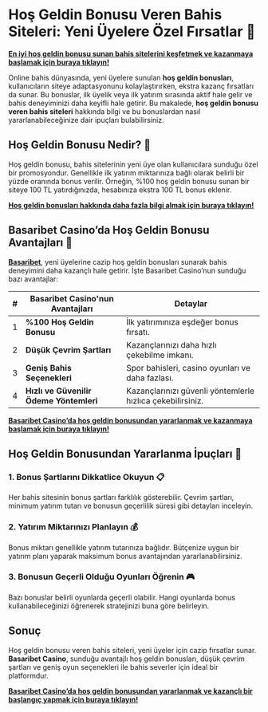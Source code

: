 # Hoş Geldin Bonusu Veren Bahis Siteleri: Yeni Üyelere Özel Fırsatlar 🎁

**[En iyi hoş geldin bonusu sunan bahis sitelerini keşfetmek ve kazanmaya başlamak için buraya tıklayın!](https://casinotr.link/gWCRZ4)**

Online bahis dünyasında, yeni üyelere sunulan **hoş geldin bonusları**, kullanıcıların siteye adaptasyonunu kolaylaştırırken, ekstra kazanç fırsatları da sunar. Bu bonuslar, ilk üyelik veya ilk yatırım sırasında aktif hale gelir ve bahis deneyiminizi daha keyifli hale getirir. Bu makalede, **hoş geldin bonusu veren bahis siteleri** hakkında bilgi ve bu bonuslardan nasıl yararlanabileceğinize dair ipuçları bulabilirsiniz.

## Hoş Geldin Bonusu Nedir? 🎉

Hoş geldin bonusu, bahis sitelerinin yeni üye olan kullanıcılara sunduğu özel bir promosyondur. Genellikle ilk yatırım miktarınıza bağlı olarak belirli bir yüzde oranında bonus verilir. Örneğin, %100 hoş geldin bonusu sunan bir siteye 100 TL yatırdığınızda, hesabınıza ekstra 100 TL bonus eklenir.

**[Hoş geldin bonusları hakkında daha fazla bilgi almak için buraya tıklayın!](https://casinotr.link/gWCRZ4)**

## Basaribet Casino’da Hoş Geldin Bonusu Avantajları 🧠

**[Basaribet](https://casinotr.link/gWCRZ4)**, yeni üyelerine cazip hoş geldin bonusları sunarak bahis deneyimini daha kazançlı hale getirir. İşte Basaribet Casino’nun sunduğu bazı avantajlar:

| #  | Basaribet Casino'nun Avantajları                   | Detaylar |
|----|----------------------------------------------------|----------|
| 1  | **%100 Hoş Geldin Bonusu**                         | İlk yatırımınıza eşdeğer bonus fırsatı. |
| 2  | **Düşük Çevrim Şartları**                          | Kazançlarınızı daha hızlı çekebilme imkanı. |
| 3  | **Geniş Bahis Seçenekleri**                        | Spor bahisleri, casino oyunları ve daha fazlası. |
| 4  | **Hızlı ve Güvenilir Ödeme Yöntemleri**            | Kazançlarınızı güvenli yöntemlerle hızlıca çekebilirsiniz. |

**[Basaribet Casino’da hoş geldin bonusundan yararlanmak ve kazanmaya başlamak için buraya tıklayın!](https://casinotr.link/gWCRZ4)**

## Hoş Geldin Bonusundan Yararlanma İpuçları 🎯

### 1. Bonus Şartlarını Dikkatlice Okuyun 📋
Her bahis sitesinin bonus şartları farklılık gösterebilir. Çevrim şartları, minimum yatırım tutarı ve bonusun geçerlilik süresi gibi detayları inceleyin.

### 2. Yatırım Miktarınızı Planlayın 💰
Bonus miktarı genellikle yatırım tutarınıza bağlıdır. Bütçenize uygun bir yatırım planı yaparak maksimum bonus avantajından yararlanabilirsiniz.

### 3. Bonusun Geçerli Olduğu Oyunları Öğrenin 🎮
Bazı bonuslar belirli oyunlarda geçerli olabilir. Hangi oyunlarda bonus kullanabileceğinizi öğrenerek stratejinizi buna göre belirleyin.

## Sonuç

Hoş geldin bonusu veren bahis siteleri, yeni üyeler için cazip fırsatlar sunar. **Basaribet Casino**, sunduğu avantajlı hoş geldin bonusları, düşük çevrim şartları ve geniş oyun seçenekleri ile bahis severler için ideal bir platformdur.

**[Basaribet Casino’da hoş geldin bonusundan yararlanmak ve kazançlı bir başlangıç yapmak için buraya tıklayın!](https://casinotr.link/gWCRZ4)**
